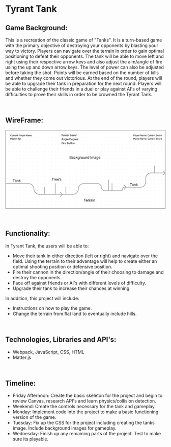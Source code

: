 # Tyrant Tank
<!--- (Teeny Tiny Tank) --->

## Game Background:

This is a recreation of the classic game of "Tanks". It is a turn-based game with the primary objective of destroying your opponents by blasting your way to victory. Players can navigate over the terrain in order to gain optimal positioning to defeat their opponents. The tank will be able to move left and right using their respective arrow keys and also adjust the aim/angle of fire using the up and down arrow keys. The level of power can also be adjusted before taking the shot. Points will be earned based on the number of kills and whether they come out victorious. At the end of the round, players will be able to upgrade their tank in preparation for the next round. Players will be able to challenge their friends in a duel or play against AI's of varying difficulties to prove their skills in order to be crowned the Tyrant Tank.

&emsp;


## WireFrame:

![Alt text](game_overview.png)
<!--- ![alt text]("./game_overview.png") --->

&emsp;


## Functionality:

In Tyrant Tank, the users will be able to:
* Move their tank in either direction (left or right) and navigate over the field. Using the terrain to their advantage will help to create either an optimal shooting position or defensive position.
* Fire their cannon in the direction/angle of their choosing to damage and destroy the opponents.
* Face off against friends or AI's with different levels of difficulty.
* Upgrade their tank to increase their chances at winning.
    

In addition, this project will include:
* Instructions on how to play the game.
* Change the terrain from flat land to eventually include hills.

&emsp;

## Technologies, Libraries and API's:

* Webpack, JavaScript, CSS, HTML
* Matter.js

&emsp;

## Timeline:

* Friday Afternoon: Create the basic skeleton for the project and begin to review Canvas, research API's and learn physics/collision detection.
* Weekend: Create the controls necessary for the tank and gameplay.
* Monday: Implement code into the project to make a basic functioning version of the game.
* Tuesday: Fix up the CSS for the project including creating the tanks image. Include background images for gameplay.
* Wednesday: Finish up any remaining parts of the project. Test to make sure its playable.